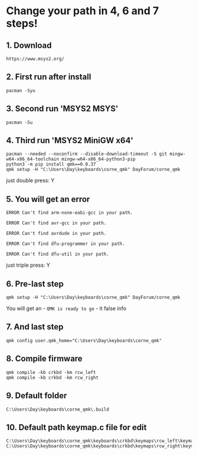 # Change your path in 4, 6 and 7 steps!



## 1. Download
```
https://www.msys2.org/
```

## 2. First run after install
```
pacman -Syu
```

## 3. Second run 'MSYS2 MSYS'
```
pacman -Su
```

## 4. Third run 'MSYS2 MiniGW x64'
```
pacman --needed --noconfirm --disable-download-timeout -S git mingw-w64-x86_64-toolchain mingw-w64-x86_64-python3-pip
python3 -m pip install qmk==0.0.37
qmk setup -H "C:\Users\Day\keyboards\corne_qmk" DayForum/corne_qmk
```

just double press: Y

## 5. You will get an error
`ERROR Can't find arm-none-eabi-gcc in your path.`

`ERROR Can't find avr-gcc in your path.`

`ERROR Can't find avrdude in your path.`

`ERROR Can't find dfu-programmer in your path.`

`ERROR Can't find dfu-util in your path.`


just triple press: Y

## 6. Pre-last step
```
qmk setup -H "C:\Users\Day\keyboards\corne_qmk" DayForum/corne_qmk
```
You will get an - `QMK is ready to go` - it false info

## 7. And last step
```
qmk config user.qmk_home="C:\Users\Day\keyboards\corne_qmk"
```

## 8. Compile firmware
```
qmk compile -kb crkbd -km rcw_left
qmk compile -kb crkbd -km rcw_right
```

## 9. Default folder
```
C:\Users\Day\keyboards\corne_qmk\.build
```

## 10. Default path keymap.c file for edit
```
C:\Users\Day\keyboards\corne_qmk\keyboards\crkbd\keymaps\rcw_left\keymap.c
C:\Users\Day\keyboards\corne_qmk\keyboards\crkbd\keymaps\rcw_right\keymap.c
```
